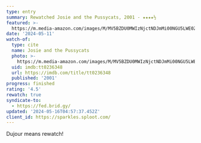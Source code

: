 ```yaml
---
type: entry
summary: Rewatched Josie and the Pussycats, 2001 - ★★★★½
featured: >-
  https://m.media-amazon.com/images/M/MV5BZDU0MWIzNjctNDJmMi00NGU5LWE0ZjgtYWEzMDk5YWFmNjRkXkEyXkFqcGdeQXVyMTUyOTc1NDYz._V1_SX300.jpg
date: '2024-05-11'
watch-of:
  type: cite
  name: Josie and the Pussycats
  photo: >-
    https://m.media-amazon.com/images/M/MV5BZDU0MWIzNjctNDJmMi00NGU5LWE0ZjgtYWEzMDk5YWFmNjRkXkEyXkFqcGdeQXVyMTUyOTc1NDYz._V1_SX300.jpg
  uid: imdb:tt0236348
  url: https://imdb.com/title/tt0236348
  published: '2001'
progress: finished
rating: '4.5'
rewatch: true
syndicate-to:
  - https://fed.brid.gy/
updated: '2024-05-16T04:57:37.452Z'
client_id: https://sparkles.sploot.com/
---
```

Dujour means rewatch!
